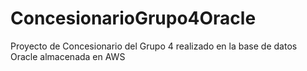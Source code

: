 # ConcesionarioGrupo4Oracle
Proyecto de Concesionario del Grupo 4 realizado en la base de datos Oracle almacenada en AWS

